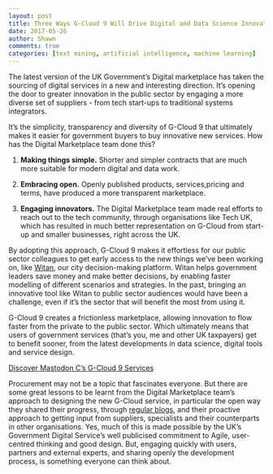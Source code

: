 ```yaml
---
layout: post
title: Three Ways G-Cloud 9 Will Drive Digital and Data Science Innovation
date: 2017-05-26
author: Shawn
comments: true
categories: [text mining, artificial intelligence, machine learning]
---
```


The latest version of the UK Government’s Digital marketplace has taken the sourcing of digital services in a new and interesting direction.  It’s opening the door to greater innovation in the public sector by engaging a more diverse set of suppliers - from tech start-ups to traditional systems integrators.

<!--more-->

It’s the simplicity, transparency and diversity of G-Cloud 9 that ultimately makes it easier for government buyers to buy innovative new services.  How has the Digital Marketplace team done this?

1. **Making things simple.** Shorter and simpler contracts that are much more suitable for modern digital and data work.

2. **Embracing open.** Openly published products, services,pricing and terms, have produced a more transparent marketplace.

3. **Engaging innovators.**  The Digital Marketplace team made real efforts to reach out to the tech community, through organisations like Tech UK, which has resulted in much better representation on G-Cloud from start-up and smaller businesses, right across the UK.

By adopting this approach, G-Cloud 9 makes it effortless for our public sector colleagues to get early access to the new things we’ve been working on, like [Witan](http://www.mastodonc.com/products/witan/), our city decision-making platform. Witan helps government leaders save money and make better decisions, by enabling faster modelling of different scenarios and strategies.  In the past, bringing an innovative tool like Witan to public sector audiences would have been a challenge, even if it’s the sector that will benefit the most from using it.

G-Cloud 9 creates a frictionless marketplace, allowing innovation to flow faster from the private to the public sector. Which ultimately means that users of government services (that’s you, me and other UK taxpayers) get to benefit sooner, from the latest developments in data science, digital tools and service design.

[Discover Mastodon C’s G-Cloud 9 Services](https://www.digitalmarketplace.service.gov.uk/g-cloud/search?q=mastodon+c)

Procurement may not be a topic that fascinates everyone.  But there are some great lessons to be learnt from the Digital Marketplace team’s approach to designing the new G-Cloud service, in particular the open way they shared their progress, through [regular blogs](https://digitalmarketplace.blog.gov.uk/category/vision/), and their proactive approach to getting input from suppliers, specialists and their counterparts in other organisations.  Yes, much of this is made possible by the UK’s Government Digital Service’s well publicised commitment to Agile, user-centred thinking and good design.  But, engaging quickly with users, partners and external experts, and sharing openly the development process, is something everyone can think about.
